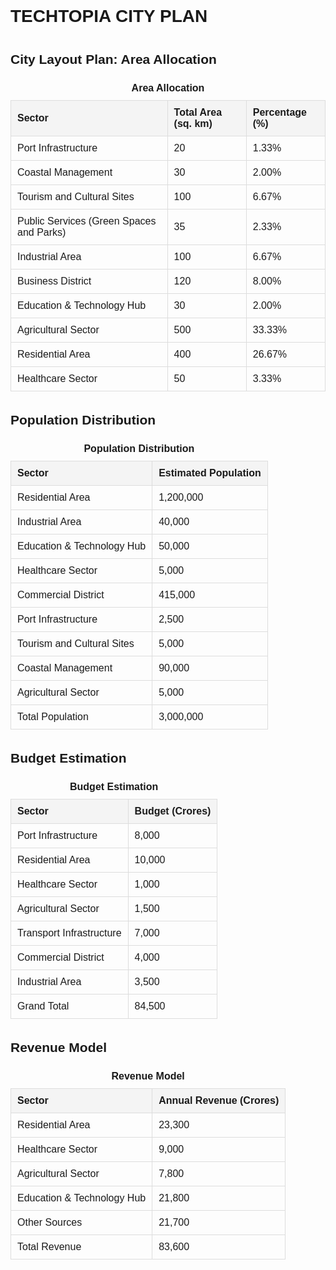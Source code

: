 <!DOCTYPE html>
<html lang="en">
<head>
    <meta charset="UTF-8">
    <meta name="viewport" content="width=device-width, initial-scale=1.0">
    <title>TechTopia City Plan</title>
    <style>
        body {
            font-family: Arial, sans-serif;
            line-height: 1.6;
        }
        table {
            width: 100%;
            border-collapse: collapse;
            margin: 20px 0;
        }
        table th, table td {
            border: 1px solid #ddd;
            padding: 10px;
            text-align: left;
        }
        table th {
            background-color: #f4f4f4;
        }
        table caption {
            font-weight: bold;
            margin-bottom: 10px;
        }
    </style>
</head>
<body>

<h1>TECHTOPIA CITY PLAN</h1>

<h2>City Layout Plan: Area Allocation</h2>
<table>
    <caption>Area Allocation</caption>
    <thead>
        <tr>
            <th>Sector</th>
            <th>Total Area (sq. km)</th>
            <th>Percentage (%)</th>
        </tr>
    </thead>
    <tbody>
        <tr>
            <td>Port Infrastructure</td>
            <td>20</td>
            <td>1.33%</td>
        </tr>
        <tr>
            <td>Coastal Management</td>
            <td>30</td>
            <td>2.00%</td>
        </tr>
        <tr>
            <td>Tourism and Cultural Sites</td>
            <td>100</td>
            <td>6.67%</td>
        </tr>
        <tr>
            <td>Public Services (Green Spaces and Parks)</td>
            <td>35</td>
            <td>2.33%</td>
        </tr>
        <tr>
            <td>Industrial Area</td>
            <td>100</td>
            <td>6.67%</td>
        </tr>
        <tr>
            <td>Business District</td>
            <td>120</td>
            <td>8.00%</td>
        </tr>
        <tr>
            <td>Education & Technology Hub</td>
            <td>30</td>
            <td>2.00%</td>
        </tr>
        <tr>
            <td>Agricultural Sector</td>
            <td>500</td>
            <td>33.33%</td>
        </tr>
        <tr>
            <td>Residential Area</td>
            <td>400</td>
            <td>26.67%</td>
        </tr>
        <tr>
            <td>Healthcare Sector</td>
            <td>50</td>
            <td>3.33%</td>
        </tr>
    </tbody>
</table>

<h2>Population Distribution</h2>
<table>
    <caption>Population Distribution</caption>
    <thead>
        <tr>
            <th>Sector</th>
            <th>Estimated Population</th>
        </tr>
    </thead>
    <tbody>
        <tr>
            <td>Residential Area</td>
            <td>1,200,000</td>
        </tr>
        <tr>
            <td>Industrial Area</td>
            <td>40,000</td>
        </tr>
        <tr>
            <td>Education & Technology Hub</td>
            <td>50,000</td>
        </tr>
        <tr>
            <td>Healthcare Sector</td>
            <td>5,000</td>
        </tr>
        <tr>
            <td>Commercial District</td>
            <td>415,000</td>
        </tr>
        <tr>
            <td>Port Infrastructure</td>
            <td>2,500</td>
        </tr>
        <tr>
            <td>Tourism and Cultural Sites</td>
            <td>5,000</td>
        </tr>
        <tr>
            <td>Coastal Management</td>
            <td>90,000</td>
        </tr>
        <tr>
            <td>Agricultural Sector</td>
            <td>5,000</td>
        </tr>
        <tr>
            <td>Total Population</td>
            <td>3,000,000</td>
        </tr>
    </tbody>
</table>

<h2>Budget Estimation</h2>
<table>
    <caption>Budget Estimation</caption>
    <thead>
        <tr>
            <th>Sector</th>
            <th>Budget (Crores)</th>
        </tr>
    </thead>
    <tbody>
        <tr>
            <td>Port Infrastructure</td>
            <td>8,000</td>
        </tr>
        <tr>
            <td>Residential Area</td>
            <td>10,000</td>
        </tr>
        <tr>
            <td>Healthcare Sector</td>
            <td>1,000</td>
        </tr>
        <tr>
            <td>Agricultural Sector</td>
            <td>1,500</td>
        </tr>
        <tr>
            <td>Transport Infrastructure</td>
            <td>7,000</td>
        </tr>
        <tr>
            <td>Commercial District</td>
            <td>4,000</td>
        </tr>
        <tr>
            <td>Industrial Area</td>
            <td>3,500</td>
        </tr>
        <tr>
            <td>Grand Total</td>
            <td>84,500</td>
        </tr>
    </tbody>
</table>

<h2>Revenue Model</h2>
<table>
    <caption>Revenue Model</caption>
    <thead>
        <tr>
            <th>Sector</th>
            <th>Annual Revenue (Crores)</th>
        </tr>
    </thead>
    <tbody>
        <tr>
            <td>Residential Area</td>
            <td>23,300</td>
        </tr>
        <tr>
            <td>Healthcare Sector</td>
            <td>9,000</td>
        </tr>
        <tr>
            <td>Agricultural Sector</td>
            <td>7,800</td>
        </tr>
        <tr>
            <td>Education & Technology Hub</td>
            <td>21,800</td>
        </tr>
        <tr>
            <td>Other Sources</td>
            <td>21,700</td>
        </tr>
        <tr>
            <td>Total Revenue</td>
            <td>83,600</td>
        </tr>
    </tbody>
</table>

</body>
</html>
